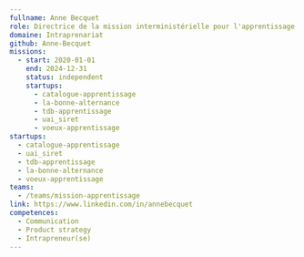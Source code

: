 ```yaml
---
fullname: Anne Becquet
role: Directrice de la mission interministérielle pour l'apprentissage
domaine: Intraprenariat
github: Anne-Becquet
missions:
  - start: 2020-01-01
    end: 2024-12-31
    status: independent
    startups:
      - catalogue-apprentissage
      - la-bonne-alternance
      - tdb-apprentissage
      - uai_siret
      - voeux-apprentissage
startups:
  - catalogue-apprentissage
  - uai_siret
  - tdb-apprentissage
  - la-bonne-alternance
  - voeux-apprentissage
teams:
  - /teams/mission-apprentissage
link: https://www.linkedin.com/in/annebecquet
competences:
  - Communication
  - Product strategy
  - Intrapreneur(se)
---
```

